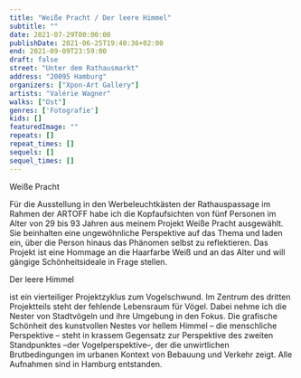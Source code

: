 ```yaml
---
title: "Weiße Pracht / Der leere Himmel"
subtitle: ""
date: 2021-07-29T00:00:00
publishDate: 2021-06-25T19:40:36+02:00
end: 2021-09-09T23:59:00
draft: false
street: "Unter dem Rathausmarkt"
address: "20095 Hamburg"
organizers: ["Xpon-Art Gallery"]
artists: "Valérie Wagner"
walks: ["Ost"]
genres: ['Fotografie']
kids: []
featuredImage: ""
repeats: []
repeat_times: []
sequels: []
sequel_times: []
---
```


Weiße Pracht

Für die Ausstellung in den Werbeleuchtkästen der Rathauspassage im Rahmen der ARTOFF habe ich die Kopfaufsichten von fünf Personen im Alter von 29 bis 93 Jahren aus meinem Projekt Weiße Pracht ausgewählt. Sie beinhalten eine ungewöhnliche Perspektive auf das Thema und laden ein, über die Person hinaus das Phänomen selbst zu reflektieren. Das Projekt ist eine Hommage an die Haarfarbe Weiß und an das Alter und will gängige Schönheitsideale in Frage stellen.

Der leere Himmel

ist ein vierteiliger Projektzyklus zum Vogelschwund. Im Zentrum des dritten Projektteils steht der fehlende Lebensraum für Vögel. Dabei nehme ich die Nester von Stadtvögeln und ihre Umgebung in den Fokus. Die grafische Schönheit des kunstvollen Nestes vor hellem Himmel – die menschliche Perspektive – steht in krassem Gegensatz zur Perspektive des zweiten Standpunktes –der Vogelperspektive–, der die unwirtlichen Brutbedingungen im urbanen Kontext von Bebauung und Verkehr zeigt. Alle Aufnahmen sind in Hamburg entstanden.